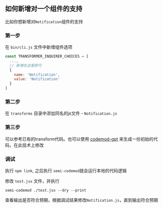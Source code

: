 ## 如何新增对一个组件的支持

比如你想新增对`Notification`组件的支持

### 第一步

在 `bin/cli.js` 文件中新增组件选项

```js
const TRANSFORMER_INQUIRER_CHOICES = [
  ...,
  // 新增在这里即可
  {
    name: 'Notification',
    value: 'Notification'
  }
]
```

### 第二步

在 `transforms` 目录中添加同名的js文件 - `Notification.js`

### 第三步

可以参考已有的transform代码。也可以使用 [codemod-gpt](https://codemod-gpt.vercel.app) 来生成一份初始的代码，在此技术上修改

### 调试

执行 `npm link`, 之后执行 `semi-codemod`就会运行本地的代码逻辑

修改 `test.jsx` 文件，并执行

`semi-codemod ./test.jsx --dry --print`

查看输出是否符合预期，根据调试结果修改`Notification.js`，直到输出符合预期
